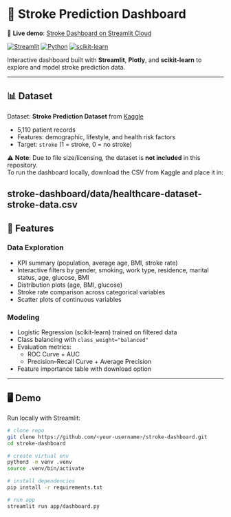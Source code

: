 # 🧠 Stroke Prediction Dashboard

🔗 **Live demo**: [Stroke Dashboard on Streamlit Cloud](https://stroke-dashboard-nglzhpcr74jh6ipja8x2sh.streamlit.app/)

[![Streamlit](https://img.shields.io/badge/Streamlit-FF4B4B?logo=streamlit&logoColor=white)](https://streamlit.io/)
[![Python](https://img.shields.io/badge/Python-3.10-blue?logo=python&logoColor=white)](https://www.python.org/)
[![scikit-learn](https://img.shields.io/badge/scikit--learn-F7931E?logo=scikit-learn&logoColor=white)](https://scikit-learn.org/)

Interactive dashboard built with **Streamlit**, **Plotly**, and **scikit-learn** to explore and model stroke prediction data.

---

## 📊 Dataset
Dataset: **Stroke Prediction Dataset** from [Kaggle](https://www.kaggle.com/datasets/fedesoriano/stroke-prediction-dataset)
- 5,110 patient records
- Features: demographic, lifestyle, and health risk factors
- Target: `stroke` (1 = stroke, 0 = no stroke)

⚠️ **Note**: Due to file size/licensing, the dataset is **not included** in this repository.  
To run the dashboard locally, download the CSV from Kaggle and place it in:

stroke-dashboard/data/healthcare-dataset-stroke-data.csv
---

## 🚀 Features

### Data Exploration
- KPI summary (population, average age, BMI, stroke rate)
- Interactive filters by gender, smoking, work type, residence, marital status, age, glucose, BMI
- Distribution plots (age, BMI, glucose)
- Stroke rate comparison across categorical variables
- Scatter plots of continuous variables

### Modeling
- Logistic Regression (scikit-learn) trained on filtered data
- Class balancing with `class_weight="balanced"`
- Evaluation metrics:
  - ROC Curve + AUC
  - Precision–Recall Curve + Average Precision
- Feature importance table with download option

---

## 🖥️ Demo

Run locally with Streamlit:

```bash
# clone repo
git clone https://github.com/<your-username>/stroke-dashboard.git
cd stroke-dashboard

# create virtual env
python3 -m venv .venv
source .venv/bin/activate

# install dependencies
pip install -r requirements.txt

# run app
streamlit run app/dashboard.py
